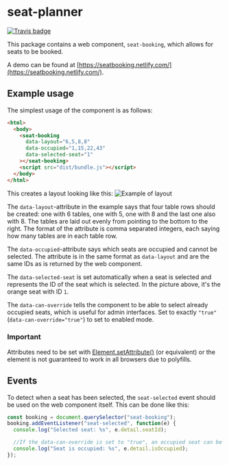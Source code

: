 # seat-planner
[![Travis badge](https://travis-ci.org/eweilow/seat-booking.svg?branch=master)](https://travis-ci.org/eweilow/seat-booking)

This package contains a web component, `seat-booking`, which allows for seats to be booked.

A demo can be found at [https://seatbooking.netlify.com/](https://seatbooking.netlify.com/).

## Example usage
The simplest usage of the component is as follows:
```html
<html>
  <body>
    <seat-booking
      data-layout="6,5,8,8"
      data-occupied="1,15,22,43"
      data-selected-seat="1"
    ></seat-booking>
    <script src="dist/bundle.js"></script>
  </body>
</html>
```

This creates a layout looking like this: ![Example of layout](readme/example.png)

The `data-layout`-attribute in the example says that four table rows should be created: one with 6 tables, one with 5, one with 8 and the last one also with 8. 
The tables are laid out evenly from pointing to the bottom to the right. The format of the attribute is comma separated integers, each saying how many tables are in each table row.

The `data-occupied`-attribute says which seats are occupied and cannot be selected. The attribute is in the same format as `data-layout` and are the same IDs as is returned by the web component.

The `data-selected-seat` is set automatically when a seat is selected and represents the ID of the seat which is selected. In the picture above, it's the orange seat with ID `1`.

The `data-can-override` tells the component to be able to select already occupied seats, which is useful for admin interfaces. Set to exactly `"true"` (`data-can-override="true"`) to set to enabled mode.

### Important
Attributes need to be set with [Element.setAttribute()](https://developer.mozilla.org/en-US/docs/Web/API/Element/setAttribute) (or equivalent) or the element is not guaranteed to work in all browsers due to polyfills.

## Events
To detect when a seat has been selected, the `seat-selected` event should be used on the web component itself.
This can be done like this:
```javascript
const booking = document.querySelector("seat-booking");
booking.addEventListener("seat-selected", function(e) {
  console.log("Selected seat: %s", e.detail.seatId);

  //If the data-can-override is set to "true", an occupied seat can be selected and e.detail.isOccupied is true only then. Otherwise it's always false.
  console.log("Seat is occupied: %s", e.detail.isOccupied);
});
```
